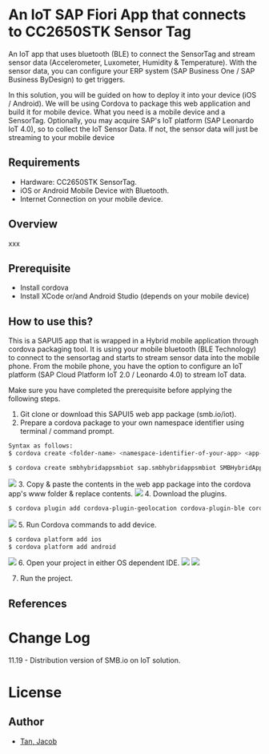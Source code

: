 # An IoT SAP Fiori App that connects to CC2650STK Sensor Tag
An IoT app that uses bluetooth (BLE) to connect the SensorTag and stream sensor data (Accelerometer, Luxometer, Humidity & Temperature).
With the sensor data, you can configure your ERP system (SAP Business One / SAP Business ByDesign) to get triggers.

In this solution, you will be guided on how to deploy it into your device (iOS / Android).
We will be using Cordova to package this web application and build it for mobile device.
What you need is a mobile device and a SensorTag.
Optionally, you may acquire SAP's IoT platform (SAP Leonardo IoT 4.0), so to collect the IoT Sensor Data.
If not, the sensor data will just be streaming to your mobile device

## Requirements
- Hardware: CC2650STK SensorTag.
- iOS or Android Mobile Device with Bluetooth.
- Internet Connection on your mobile device.

## Overview
xxx

## Prerequisite
- Install cordova
- Install XCode or/and Android Studio (depends on your mobile device)

## How to use this?
This is a SAPUI5 app that is wrapped in a Hybrid mobile application through cordova packaging tool.
It is using your mobile bluetooth (BLE Technology) to connect to the sensortag and starts to stream sensor data into the mobile phone.
From the mobile phone, you have the option to configure an IoT platform (SAP Cloud Platform IoT 2.0 / Leonardo 4.0) to stream IoT data.

Make sure you have completed the prerequisite before applying the following steps.
1. Git clone or download this SAPUI5 web app package (smb.io/iot).
2. Prepare a cordova package to your own namespace identifier using terminal / command prompt.
```sh
Syntax as follows:
$ cordova create <folder-name> <namespace-identifier-of-your-app> <app-name-or-project-name>
```
```sh
$ cordova create smbhybridappsmbiot sap.smbhybridappsmbiot SMBHybridAppSMBIoT
```
![](https://github.com/jacobtan89/smb.io/blob/master/archive/media/iot-1.png)
3. Copy & paste the contents in the web app package into the cordova app's www folder & replace contents.
![](https://github.com/jacobtan89/smb.io/blob/master/archive/media/iot-6.png)
4. Download the plugins.
```sh
$ cordova plugin add cordova-plugin-geolocation cordova-plugin-ble cordova-plugin-dialogs cordova-plugin-document-viewer cordova-plugin-inappbrowser cordova-plugin-device
```
![](https://github.com/jacobtan89/smb.io/blob/master/archive/media/iot-7.png)
5. Run Cordova commands to add device.
```sh
$ cordova platform add ios
$ cordova platform add android
```
![](https://github.com/jacobtan89/smb.io/blob/master/archive/media/iot-4.png)
6. Open your project in either OS dependent IDE.
![](https://github.com/jacobtan89/smb.io/blob/master/archive/media/iot-8.png)
![](https://github.com/jacobtan89/smb.io/blob/master/archive/media/iot-9.png)

7. Run the project.

## References

# Change Log
11.19 - Distribution version of SMB.io on IoT solution.

# License

## Author
* [Tan, Jacob](https://github.com/jacobtan89)
